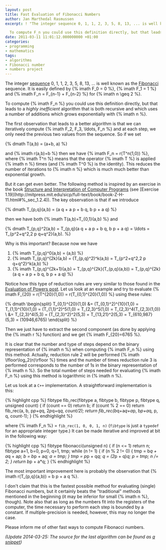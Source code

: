 ```yaml
---
layout: post
title: Fast Evaluation of Fibonacci Numbers
author: Jan Marthedal Rasmussen
excerpt: ! "The integer sequence 0, 1, 1, 2, 3, 5, 8, 13, ... is well known as the Fibonacci sequence. It is easily defined by F_0 = 0, F_1 = 1 and F_n = F_{n-1} + F_{n-2} for n >= 2.

  To compute F_n you could use this definition directly, but that leads to a highly inefficient algorithm that is both recursive and which uses a number of additions which grows exponentially with n."
date: 2011-03-11 11:01:12.000000000 +01:00
categories:
- programming
- mathematics
tags:
- algorithms
- Fibonacci number
- numbers project
---
```

The integer [sequence](http://oeis.org/A000045) 0, 1, 1, 2, 3, 5, 8, 13, &#8230; is well known as the [Fibonacci](http://en.wikipedia.org/wiki/Fibonacci) sequence. It is easily defined by {% imath F_0 = 0 %}, {% imath F_1 = 1 %} and {% imath F_n = F_{n-1} + F_{n-2} %} for {% imath n \geq 2 %}.

To compute {% imath F_n %} you could use this definition directly, but that leads to a *highly inefficient* algorithm that is both recursive and which uses a number of additions which grows exponentially with {% imath n %}.

The first observation that leads to a better algorithm is that we can iteratively compute {% imath F_2, F_3, \ldots, F_n %} and at each step, we only need the previous two values from the sequence. So if we set

{% dmath T(a,b) = (a+b, a) %}

and {% imath r(a,b)=b %} then we have {% imath F_n = r(T^n(1,0)) %}, where {% imath T^n %} means that the operator {% imath T %} is applied {% imath n %} times (and {% imath T^0 %} is the identity). This reduces the number of iterations to {% imath n %} which is much much better than exponential growth.

<div class="pull-right"><a href="{% amazon sicp %}"><img src="{% bookcover sicp %}" alt=""></a></div>
But it can get even better. The following method is inspired by an exercise in the book <a href="{% amazon sicp %}">Structure and Interpretation of Computer Programs</a> (see [Exercise 1.19](http://mitpress.mit.edu/sicp/full-text/book/book-Z-H-11.html#%_sec_1.2.4)). The key observation is that if we introduce

{% dmath T_{p,q}(a,b) = (a q + a p + b q, b p + a q) %}

then we have both {% imath T(a,b)=T_{0,1}(a,b) %} and

{% dmath T_{p,q}^2(a,b) = T_{p,q}(a q + a p + b q, b p + a q) = \ldots = T_{p^2+q^2,2 p q+q^2}(a,b). %}

Why is this important? Because now we have

1. {% imath T_{p,q}^0(a,b) = (a,b) %}
2. {% imath T_{p,q}^{2k}(a,b) = (T_{p,q}^2)^k(a,b) = T_{p^2+q^2,2 p q+q^2}^k(a,b) %}
3. {% imath T_{p,q}^{2k+1}(a,b) = T_{p,q}^{2k}(T_{p,q}(a,b)) = T_{p,q}^{2k}(a q + a p + b q, b p + a q) %}

Notice how this type of reduction rules are very similar to those found in the [Evaluation of Powers post](/2011/01/evaluation-of-powers.html). Let us look at an example and try to evaluate {% imath F_{20} = r(T^{20}(1,0)) = r(T_{0,1}^{20}(1,0)) %} using these rules:

{% dmath \begin{split} T_{0,1}^{20}(1,0) &= (T_{0,1}^2)^{10}(1,0) = T_{1,1}^{10}(1,0) = (T_{1,1}^2)^5(1,0) = T_{2,3}^5(1,0) = T_{2,3}^4(T_{2,3}(1,0)) \\ &= T_{2,3}^4(5,3) = (T_{2,3}^2)^2(5,3) = T_{13,21}^2(5,3) = T_{610,987}(5,3) = (10946,6765) \end{split} %}

Then we just have to extract the second component (as done by applying the {% imath r %} function) and we get {% imath F_{20}=6765 %}.

It is clear that the number and type of steps depend on the binary representation of {% imath n %} when computing {% imath F_n %} using this method. Actually, reduction rule 2 will be performed {% imath \lfloor\log_2(n)\rfloor %} times and the number of times reduction rule 3 is performed corresponds to the number of 1s in the binary representation of {% imath n %}. So the total number of steps needed for evaluating {% imath F_n %} using this method is logarithmic in {% imath n %}.

Let us look at a `C++` implementation. A straightforward implementation is this:

{% highlight cpp %}
fibtype fib_rec(fibtype a, fibtype b, fibtype p, fibtype q, unsigned count) {
  if (count == 0)
    return b;
  if (count % 2 == 0)
    return fib_rec(a, b, p*p+q*q, 2*p*q+q*q, count/2);
  return fib_rec(b*q+a*q+a*p, b*p+a*q, p, q, count-1);
}
{% endhighlight %}

where {% imath F_n %} = `fib_rec(1, 0, 0, 1, n)` (`fibtype` is just a `typedef` for an appropriate integer type.) It can be made iterative and improved at bit in the following way:

{% highlight cpp %}
fibtype fibonacci(unsigned n) {
  if (n <= 1) return n;
  fibtype a=1, b=0, p=0, q=1, tmp;
  while (n != 1) {
    if (n % 2 != 0) {
        tmp = b*q + a*q + a*p;
        b   = b*p + a*q;
        a   = tmp;
    }
    tmp = p*p + q*q;
    q   = (2*p + q)*q;
    p   = tmp;
    n /= 2;
  }
  return b*p + a*q;
}
{% endhighlight %}

The most important improvement here is probably the observation that {% imath r(T_{p,q}(a,b)) = b p + a q %}.

I don't claim that this is the fastest possible method for evaluating (single) Fibonacci numbers, but it certainly beats the "traditional" methods mentioned in the beginning (it may be inferior for small {% imath n %}, though). Note also that as long as the numbers fit into the registers of the computer, the time necessary to perform each step is bounded by a constant. If multiple-precision is needed, however, this may no longer the case.

Please inform me of other fast ways to compute Fibonacci numbers.

*(Update 2014-03-25: The source for the last algorithm can be found as [a snippet](https://github.com/janmarthedal/snippets/blob/master/c++/kanooth/snippets/fibonacci_number.hpp))*
